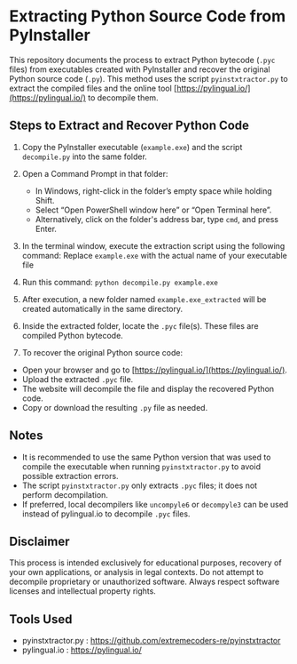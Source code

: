 # Extracting Python Source Code from PyInstaller

This repository documents the process to extract Python bytecode (`.pyc` files) from executables created with PyInstaller and recover the original Python source code (`.py`). This method uses the script `pyinstxtractor.py` to extract the compiled files and the online tool [https://pylingual.io/](https://pylingual.io/) to decompile them.

## Steps to Extract and Recover Python Code

1. Copy the PyInstaller executable (`example.exe`) and the script `decompile.py` into the same folder.

2. Open a Command Prompt in that folder:
   - In Windows, right-click in the folder’s empty space while holding Shift.
   - Select “Open PowerShell window here” or “Open Terminal here”.
   - Alternatively, click on the folder's address bar, type `cmd`, and press Enter.

3. In the terminal window, execute the extraction script using the following command:
   Replace `example.exe` with the actual name of your executable file

 4. Run this command: `python decompile.py example.exe`

5. After execution, a new folder named `example.exe_extracted` will be created automatically in the same directory.

6. Inside the extracted folder, locate the `.pyc` file(s). These files are compiled Python bytecode.

7. To recover the original Python source code:
- Open your browser and go to [https://pylingual.io/](https://pylingual.io/).
- Upload the extracted `.pyc` file.
- The website will decompile the file and display the recovered Python code.
- Copy or download the resulting `.py` file as needed.

## Notes

- It is recommended to use the same Python version that was used to compile the executable when running `pyinstxtractor.py` to avoid possible extraction errors.
- The script `pyinstxtractor.py` only extracts `.pyc` files; it does not perform decompilation.
- If preferred, local decompilers like `uncompyle6` or `decompyle3` can be used instead of pylingual.io to decompile `.pyc` files.

## Disclaimer

This process is intended exclusively for educational purposes, recovery of your own applications, or analysis in legal contexts. Do not attempt to decompile proprietary or unauthorized software. Always respect software licenses and intellectual property rights.

## Tools Used

- pyinstxtractor.py : https://github.com/extremecoders-re/pyinstxtractor
- pylingual.io : https://pylingual.io/
